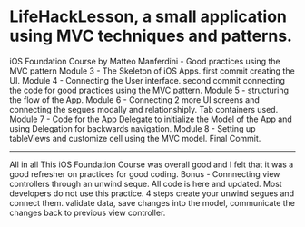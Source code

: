 # LifeHackLesson, a small application using MVC techniques and patterns.
iOS Foundation Course by Matteo Manferdini - Good practices using the MVC pattern 
Module 3 - The Skeleton of iOS Apps. first commit creating the UI.
Module 4 - Connecting the User interface. second commit connecting the code for good practices using the MVC pattern. 
Module 5 - structuring the flow of the App.
Module 6 - Connecting 2 more UI screens and connecting the segues modally and relationshiply. Tab containers used.
Module 7 - Code for the App Delegate to initialize the Model of the App and using Delegation for backwards navigation.
Module 8 - Setting up tableViews and customize cell using the MVC model. Final Commit.
***
All in all This iOS Foundation Course was overall good and I felt that it was a good refresher on practices for good coding.
Bonus - Connnecting view controllers through an unwind seque. All code is here and updated. Most developers do not use this practice.
4 steps create your unwind segues and connect them. validate data, save changes into the model, communicate the changes back to previous 
view controller.

